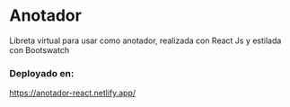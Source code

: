 # Anotador
Libreta virtual para usar como anotador, realizada con React Js y estilada con Bootswatch

### Deployado en:
https://anotador-react.netlify.app/
